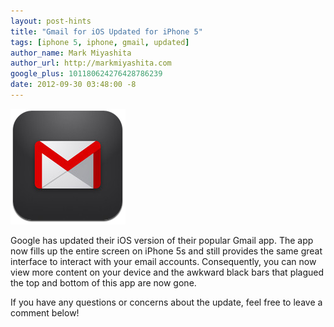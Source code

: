 ```yaml
---
layout: post-hints
title: "Gmail for iOS Updated for iPhone 5"
tags: [iphone 5, iphone, gmail, updated]
author_name: Mark Miyashita
author_url: http://markmiyashita.com
google_plus: 101180624276428786239
date: 2012-09-30 03:48:00 -8
---
```


<img class="clear blog-image normal-border" src="/images/gmail.png" title="Gmail">

Google has updated their iOS version of their popular Gmail app. The app now fills up the entire screen on iPhone 5s and still provides the same great interface to interact with your email accounts. Consequently, you can now view more content on your device and the awkward black bars that plagued the top and bottom of this app are now gone.

If you have any questions or concerns about the update, feel free to leave a comment below!
